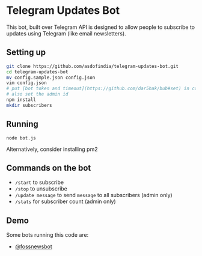 # Telegram Updates Bot #

This bot, built over Telegram API is designed to allow people to subscribe to updates using Telegram (like email newsletters).

## Setting up ##
```bash
git clone https://github.com/asdofindia/telegram-updates-bot.git
cd telegram-updates-bot
mv config.sample.json config.json
vim config.json
# put [bot token and timeout](https://github.com/dar5hak/bub#set) in config.json
# also set the admin id
npm install
mkdir subscribers
```

## Running ##
`node bot.js`

Alternatively, consider installing pm2

## Commands on the bot ##
* `/start` to subscribe
* `/stop` to unsubscribe
* `/update message` to send `message` to all subscribers (admin only)
* `/stats` for subscriber count (admin only)

## Demo ##
Some bots running this code are:

* [@fossnewsbot](https://telegram.me/fossnewsbot)
